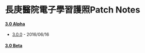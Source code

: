# 長庚醫院電子學習護照Patch Notes

#### [3.0 Alpha](https://github.com/kcwang-tw/cgmhlp-patch-note/blob/master/3-0-alpha.md)
- [3.0.0](https://github.com/kcwang-tw/cgmhlp-patch-note/blob/master/3-0-alpha.md#300) - 2016/06/16
#### [3.0 Beta](https://github.com/kcwang-tw/cgmhlp-patch-note/blob/master/3-0-beta.md)
